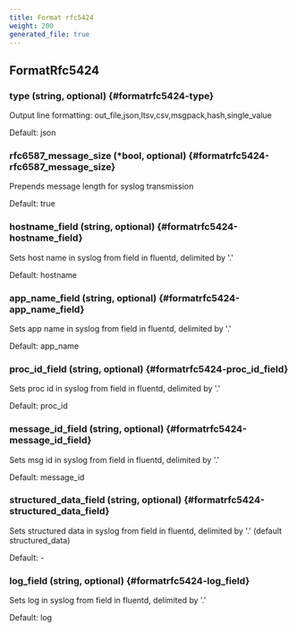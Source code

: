 ```yaml
---
title: Format rfc5424
weight: 200
generated_file: true
---
```


## FormatRfc5424

### type (string, optional) {#formatrfc5424-type}

Output line formatting: out_file,json,ltsv,csv,msgpack,hash,single_value

Default: json

### rfc6587_message_size (*bool, optional) {#formatrfc5424-rfc6587_message_size}

Prepends message length for syslog transmission

Default: true

### hostname_field (string, optional) {#formatrfc5424-hostname_field}

Sets host name in syslog from field in fluentd, delimited by '.'

Default: hostname

### app_name_field (string, optional) {#formatrfc5424-app_name_field}

Sets app name in syslog from field in fluentd, delimited by '.'

Default: app_name

### proc_id_field (string, optional) {#formatrfc5424-proc_id_field}

Sets proc id in syslog from field in fluentd, delimited by '.'

Default: proc_id

### message_id_field (string, optional) {#formatrfc5424-message_id_field}

Sets msg id in syslog from field in fluentd, delimited by '.'

Default: message_id

### structured_data_field (string, optional) {#formatrfc5424-structured_data_field}

Sets structured data in syslog from field in fluentd, delimited by '.' (default structured_data) 

Default: -

### log_field (string, optional) {#formatrfc5424-log_field}

Sets log in syslog from field in fluentd, delimited by '.'

Default: log


